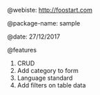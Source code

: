 @webiste: http://foostart.com

@package-name: sample

@date: 27/12/2017

@features

1. CRUD
2. Add category to form
3. Language standard
4. Add filters on table data